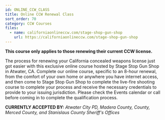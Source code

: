```yaml
---
id: ONLINE_CCW_CLASS
title: Online CCW Renewal Class
sort_order: 70
category: CCW Courses
files:
  - name: californiaonlineccw.com/stage-shop-gun-shop
    url: https://californiaonlineccw.com/stage-shop-gun-shop
---
```

__This course only applies to those renewing their current CCW license.__

The process for renewing your California concealed weapons license just got easier with this exclusive online course hosted by Stage Stop Gun Shop in Atwater, CA. Complete our online course, specific to an 8-hour renewal, from the comfort of your own home or anywhere you have internet access, and then come to Stage Stop Gun Shop to complete the live-fire shooting course to complete your process and receive the necessary credentials to provide to your issuing jurisdiction. Please check the Events calendar or call before coming in to complete the qualification process.

__CURRENTLY ACCEPTED BY:__ *Atwater City PD, Madera County, County, Merced County, and Stanislaus County Sheriff‘s Offices*
